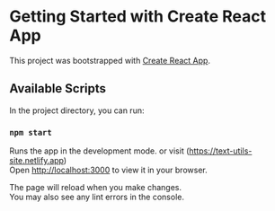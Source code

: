 # Getting Started with Create React App

This project was bootstrapped with [Create React App](https://github.com/facebook/create-react-app).

## Available Scripts

In the project directory, you can run:

### `npm start`

Runs the app in the development mode. or visit (https://text-utils-site.netlify.app)\
Open [http://localhost:3000](http://localhost:3000) to view it in your browser.

The page will reload when you make changes.\
You may also see any lint errors in the console.
